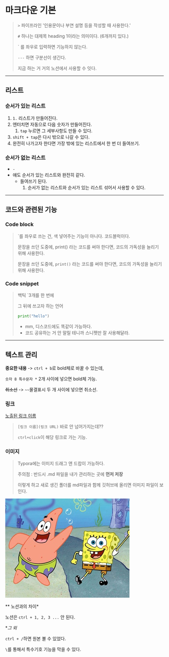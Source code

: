 # 마크다운 기본

> `>`  파이프라인 '인용문이나 부연 설명 등을 작성할 때 사용한다.'
>
> `#` 하나는 대제목 heading 1이라는 의미이다. (6개까지 있다.)
>
> ` 를 좌우로 입력하면 기능하지 않는다.
>
> `---` 하면 구분선이 생긴다.
>
> 지금 하는 거 거의 노션에서 사용할 수 잇다.

---

## 리스트

### 순서가 있는 리스트

1. `1.` 리스트가 만들어진다.
2. 엔터치면 자동으로 다음 숫자가 만들어진다.
   1. `tap` 누르면 그 세부사항도 만들 수 있다.
3. `shift + tap`은 다시 밖으로 나갈 수 있다.
4. 완전히 나가고자 한다면 가장 밖에 있는 리스트에서 한 번 더 들여쓰기. 

### 순서가 없는 리스트

- `-`
- 얘도 순서가 있는 리스트와 완전히 같다.
  - 들여쓰기 된다.
    1. 순서가 없는 리스트와 순서가 있는 리스트 섞어서 사용할 수 있다.

---

## 코드와 관련된 기능

### Code block

> `를 좌우로 쓰는 건, 색 넣어주는 기능이 아니다. 코드블럭이다.
>
> 문장을 쓰던 도중에, print() 라는 코드를 써야 한다면, 코드의 가독성을 늘리기 위해 사용한다.
>
> 문장을 쓰던 도중에, `print()` 라는 코드를 써야 한다면, 코드의 가독성을 늘리기 위해 사용한다.



### Code snippet

> 백틱 `3개를 한 번에
>
> 그 뒤에 쓰고자 하는 언어
>
> ```python
> print("hello")
> ```
>
> - mm, 디스코드에도 똑같이 가능하다.
> - 코드 공유하는 거 안 말릴 테니까 스니펫만 잘 사용해달라.



---

## 텍스트 관리

**중요한 내용** -> `ctrl + b`로 bold체로 바꿀 수 있는데,

`숫자 8 특수문자 *` 2개 사이에 넣으면 bold체 가능.

~~취소선~~ -> `~~`물결표시 두 개 사이에 넣으면 취소선.



### 링크

[노출된 링크 이름](https://www.naver.com/)

> `[링크 이름](링크 URL)` 바로 안 넘어가지는데??
>
> `ctrl+click`이 해당 링크로 가는 기능.



### 이미지

> Typora에는 이미지 드래그 앤 드랍이 가능하다.
>
> 주의점 : 반드시 .md 파일을 내가 관리하는 곳에 **먼저 저장**
>
> 이렇게 하고 새로 생긴 폴더를 md파일과 함께 깃허브에 올리면 이미지 파일이 보인다.

![image-20220715111543588](markdown_intro.assets/image-20220715111543588.png)

** 노션과의 차이* 

 노션은 `ctrl + 1, 2, 3 ...` 안 된다.



**그 외*

 `ctrl + /`하면 원본 볼 수 있었다.

 `\`를 통해서 특수기호 기능을 막을 수 있다.

